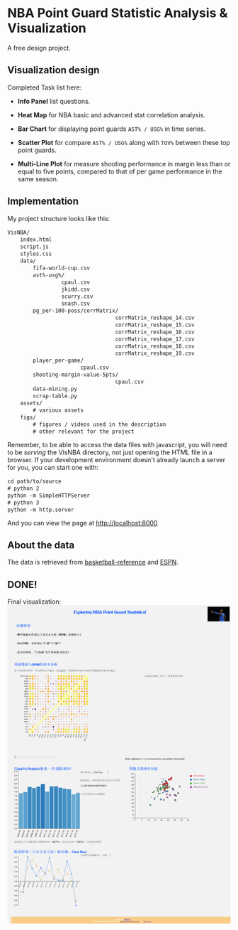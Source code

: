 # NBA Point Guard Statistic Analysis & Visualization

A free design project.

## Visualization design

Completed Task list here:

- **Info Panel** list questions.

- **Heat Map** for NBA basic and advanced stat correlation analysis.

- **Bar Chart** for displaying point guards `AST% / USG%` in time series.

- **Scatter Plot** for compare `AST% / USG%` along with `TOV%` between these top point guards.

- **Multi-Line Plot** for measure shooting performance in margin less than or equal to five points, compared to that of per game performance in the same season.

## Implementation

My project structure looks like this:

    VisNBA/
        index.html
        script.js
        styles.css
        data/
        	fifa-world-cup.csv
        	ast%-usg%/
        			 cpaul.csv
        			 jkidd.csv
        			 scurry.csv
        			 snash.csv
		 	pg_per-100-poss/corrMatrix/
		 	                          corrMatrix_reshape_14.csv
		 	                          corrMatrix_reshape_15.csv
		 	                          corrMatrix_reshape_16.csv
		 	                          corrMatrix_reshape_17.csv
		 	                          corrMatrix_reshape_18.csv
		 	                          corrMatrix_reshape_19.csv
            player_per-game/
            			   cpaul.csv
		    shooting-margin-value-5pts/
		                              cpaul.csv
            data-mining.py
            scrap-table.py
        assets/
        	# various assets
        figs/
        	# figures / videos used in the description
        	# other relevant for the project


Remember, to be able to access the data files with javascript, you will need to be *serving* the VisNBA directory, not just opening the HTML file in a browser. If your development environment doesn't already launch a server for you, you can start one with:

    cd path/to/source
    # python 2
    python -m SimpleHTTPServer
    # python 3
    python -m http.server

And you can view the page at [http://localhost:8000](http://localhost:8000)

## About the data

The data is retrieved from [basketball-reference](https://www.basketball-reference.com/) and [ESPN](espn.com/nba/statistics/rpm).

## DONE!

Final visualization:
![Final Visualization](figs/final_overview.png)

